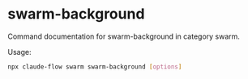 # swarm-background

Command documentation for swarm-background in category swarm.

Usage:
```bash
npx claude-flow swarm swarm-background [options]
```
